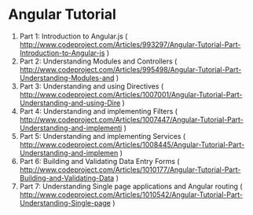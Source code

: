 Angular Tutorial
=========

1. Part 1: Introduction to Angular.js 
( http://www.codeproject.com/Articles/993297/Angular-Tutorial-Part-Introduction-to-Angular-js )
2. Part 2: Understanding Modules and Controllers 
( http://www.codeproject.com/Articles/995498/Angular-Tutorial-Part-Understanding-Modules-and )
3. Part 3: Understanding and using Directives 
( http://www.codeproject.com/Articles/1007001/Angular-Tutorial-Part-Understanding-and-using-Dire )
4. Part 4: Understanding and implementing Filters 
( http://www.codeproject.com/Articles/1007447/Angular-Tutorial-Part-Understanding-and-implementi )
5. Part 5: Understanding and implementing Services 
( http://www.codeproject.com/Articles/1008445/Angular-Tutorial-Part-Understanding-and-implemen )
6. Part 6: Building and Validating Data Entry Forms 
( http://www.codeproject.com/Articles/1010177/Angular-Tutorial-Part-Building-and-Validating-Data )
7. Part 7: Understanding Single page applications and Angular routing 
( http://www.codeproject.com/Articles/1010542/Angular-Tutorial-Part-Understanding-Single-page )
